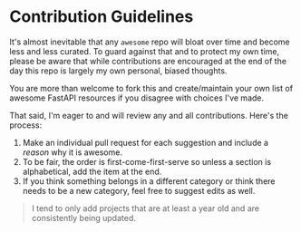 # Contribution Guidelines

It's almost inevitable that any `awesome` repo will bloat over time and become less and less curated. To guard against that and to protect my own time, please be aware that while contributions are encouraged at the end of the day this repo is largely my own personal, biased thoughts.

You are more than welcome to fork this and create/maintain your own list of awesome FastAPI resources if you disagree with choices I've made.

That said, I'm eager to and will review any and all contributions. Here's the process:

1. Make an individual pull request for each suggestion and include a *reason* why it is awesome.
1. To be fair, the order is first-come-first-serve so unless a section is alphabetical, add the item at the end.
1. If you think something belongs in a different category or think there needs to be a new category, feel free to suggest edits as well.

> I tend to only add projects that are at least a year old and are consistently being updated.
